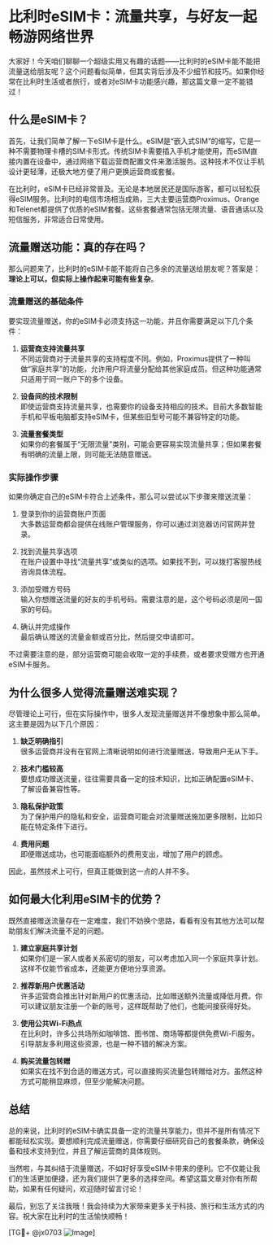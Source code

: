 # 比利时eSIM卡：流量共享，与好友一起畅游网络世界

大家好！今天咱们聊聊一个超级实用又有趣的话题——比利时的eSIM卡能不能把流量送给朋友呢？这个问题看似简单，但其实背后涉及不少细节和技巧。如果你经常在比利时生活或者旅行，或者对eSIM卡功能感兴趣，那这篇文章一定不能错过！

## 什么是eSIM卡？

首先，让我们简单了解一下eSIM卡是什么。eSIM是“嵌入式SIM”的缩写，它是一种不需要物理卡槽的SIM卡形式。传统SIM卡需要插入手机才能使用，而eSIM直接内置在设备中，通过网络下载运营商配置文件来激活服务。这种技术不仅让手机设计更轻薄，还极大地方便了用户更换运营商或套餐。

在比利时，eSIM卡已经非常普及。无论是本地居民还是国际游客，都可以轻松获得eSIM服务。比利时的电信市场相当成熟，三大主要运营商Proximus、Orange和Telenet都提供了优质的eSIM套餐。这些套餐通常包括无限流量、语音通话以及短信服务，非常适合日常使用。

## 流量赠送功能：真的存在吗？

那么问题来了，比利时的eSIM卡能不能将自己多余的流量送给朋友呢？答案是：**理论上可以，但实际上操作起来可能有些复杂**。

### 流量赠送的基础条件

要实现流量赠送，你的eSIM卡必须支持这一功能，并且你需要满足以下几个条件：

1. **运营商支持流量共享**  
   不同运营商对于流量共享的支持程度不同。例如，Proximus提供了一种叫做“家庭共享”的功能，允许用户将流量分配给其他家庭成员。但这种功能通常只适用于同一账户下的多个设备。

2. **设备间的技术限制**  
   即使运营商支持流量共享，也需要你的设备支持相应的技术。目前大多数智能手机和平板电脑都支持eSIM卡，但某些旧型号可能不兼容特定的功能。

3. **流量套餐类型**  
   如果你的套餐属于“无限流量”类别，可能会更容易实现流量共享；但如果套餐有明确的流量上限，则可能无法随意赠送。

### 实际操作步骤

如果你确定自己的eSIM卡符合上述条件，那么可以尝试以下步骤来赠送流量：

1. 登录到你的运营商账户页面  
   大多数运营商都会提供在线账户管理服务，你可以通过浏览器访问官网并登录。

2. 找到流量共享选项  
   在账户设置中寻找“流量共享”或类似的选项。如果找不到，可以拨打客服热线咨询具体流程。

3. 添加受赠方号码  
   输入你想赠送流量的好友的手机号码。需要注意的是，这个号码必须是同一国家的号码。

4. 确认并完成操作  
   最后确认赠送的流量金额或百分比，然后提交申请即可。

不过需要注意的是，部分运营商可能会收取一定的手续费，或者要求受赠方也开通eSIM卡服务。

## 为什么很多人觉得流量赠送难实现？

尽管理论上可行，但在实际操作中，很多人发现流量赠送并不像想象中那么简单。这主要是因为以下几个原因：

1. **缺乏明确指引**  
   很多运营商并没有在官网上清晰说明如何进行流量赠送，导致用户无从下手。

2. **技术门槛较高**  
   要想成功赠送流量，往往需要具备一定的技术知识，比如正确配置eSIM卡、了解设备兼容性等。

3. **隐私保护政策**  
   为了保护用户的隐私和安全，运营商可能会对流量赠送施加更多限制，比如只能在特定条件下进行。

4. **费用问题**  
   即便赠送成功，也可能面临额外的费用支出，增加了用户的顾虑。

因此，虽然技术上可行，但真正能做到这一点的人并不多。

## 如何最大化利用eSIM卡的优势？

既然直接赠送流量存在一定难度，我们不妨换个思路，看看有没有其他方法可以帮助朋友们解决流量不足的问题。

1. **建立家庭共享计划**  
   如果你们是一家人或者关系密切的朋友，可以考虑加入同一个家庭共享计划。这样不仅能节省成本，还能更方便地分享资源。

2. **推荐新用户优惠活动**  
   许多运营商会推出针对新用户的优惠活动，比如赠送额外流量或降低月费。你可以建议朋友注册一个新的账号，这样既帮助了他们，也能间接获得好处。

3. **使用公共Wi-Fi热点**  
   在比利时，许多公共场所如咖啡馆、图书馆、商场等都提供免费Wi-Fi服务。引导朋友多利用这些资源，也是一种不错的解决方案。

4. **购买流量包转赠**  
   如果实在找不到合适的赠送方式，可以直接购买流量包转赠给对方。虽然这种方式可能稍显麻烦，但至少能解决问题。

## 总结

总的来说，比利时的eSIM卡确实具备一定的流量共享能力，但并不是所有情况下都能轻松实现。要想顺利完成流量赠送，你需要仔细研究自己的套餐条款，确保设备和技术支持到位，并且了解运营商的具体规则。

当然啦，与其纠结于流量赠送，不如好好享受eSIM卡带来的便利。它不仅能让我们的生活更加便捷，还为我们提供了更多的选择空间。希望这篇文章对你有所帮助，如果有任何疑问，欢迎随时留言讨论！

最后，别忘了关注我哦！我会持续为大家带来更多关于科技、旅行和生活方式的内容。祝大家在比利时的生活愉快顺畅！

[TG💪+ @jx0703 ![Image](https://github.com/user-attachments/assets/dbca1d08-cadb-493c-b0ec-ad6f7a83f270)]